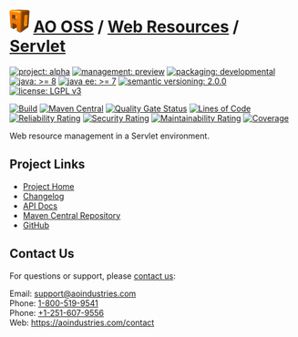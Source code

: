 # [<img src="ao-logo.png" alt="AO Logo" width="35" height="40">](https://github.com/ao-apps) [AO OSS](https://github.com/ao-apps/ao-oss) / [Web Resources](https://github.com/ao-apps/ao-web-resources) / [Servlet](https://github.com/ao-apps/ao-web-resources-servlet)

[![project: alpha](https://oss.aoapps.com/ao-badges/project-alpha.svg)](https://aoindustries.com/life-cycle#project-alpha)
[![management: preview](https://oss.aoapps.com/ao-badges/management-preview.svg)](https://aoindustries.com/life-cycle#management-preview)
[![packaging: developmental](https://oss.aoapps.com/ao-badges/packaging-developmental.svg)](https://aoindustries.com/life-cycle#packaging-developmental)  
[![java: &gt;= 8](https://oss.aoapps.com/ao-badges/java-8.svg)](https://docs.oracle.com/javase/8/)
[![java ee: &gt;= 7](https://oss.aoapps.com/ao-badges/javaee-7.svg)](https://docs.oracle.com/javaee/7/)
[![semantic versioning: 2.0.0](https://oss.aoapps.com/ao-badges/semver-2.0.0.svg)](http://semver.org/spec/v2.0.0.html)
[![license: LGPL v3](https://oss.aoapps.com/ao-badges/license-lgpl-3.0.svg)](https://www.gnu.org/licenses/lgpl-3.0)

[![Build](https://github.com/ao-apps/ao-web-resources-servlet/workflows/Build/badge.svg?branch=master)](https://github.com/ao-apps/ao-web-resources-servlet/actions?query=workflow%3ABuild)
[![Maven Central](https://maven-badges.herokuapp.com/maven-central/com.aoapps/ao-web-resources-servlet/badge.svg)](https://maven-badges.herokuapp.com/maven-central/com.aoapps/ao-web-resources-servlet)
[![Quality Gate Status](https://sonarcloud.io/api/project_badges/measure?branch=master&project=com.aoapps%3Aao-web-resources-servlet&metric=alert_status)](https://sonarcloud.io/dashboard?branch=master&id=com.aoapps%3Aao-web-resources-servlet)
[![Lines of Code](https://sonarcloud.io/api/project_badges/measure?branch=master&project=com.aoapps%3Aao-web-resources-servlet&metric=ncloc)](https://sonarcloud.io/component_measures?branch=master&id=com.aoapps%3Aao-web-resources-servlet&metric=ncloc)  
[![Reliability Rating](https://sonarcloud.io/api/project_badges/measure?branch=master&project=com.aoapps%3Aao-web-resources-servlet&metric=reliability_rating)](https://sonarcloud.io/component_measures?branch=master&id=com.aoapps%3Aao-web-resources-servlet&metric=Reliability)
[![Security Rating](https://sonarcloud.io/api/project_badges/measure?branch=master&project=com.aoapps%3Aao-web-resources-servlet&metric=security_rating)](https://sonarcloud.io/component_measures?branch=master&id=com.aoapps%3Aao-web-resources-servlet&metric=Security)
[![Maintainability Rating](https://sonarcloud.io/api/project_badges/measure?branch=master&project=com.aoapps%3Aao-web-resources-servlet&metric=sqale_rating)](https://sonarcloud.io/component_measures?branch=master&id=com.aoapps%3Aao-web-resources-servlet&metric=Maintainability)
[![Coverage](https://sonarcloud.io/api/project_badges/measure?branch=master&project=com.aoapps%3Aao-web-resources-servlet&metric=coverage)](https://sonarcloud.io/component_measures?branch=master&id=com.aoapps%3Aao-web-resources-servlet&metric=Coverage)

Web resource management in a Servlet environment.

## Project Links
* [Project Home](https://oss.aoapps.com/web-resources/servlet/)
* [Changelog](https://oss.aoapps.com/web-resources/servlet/changelog)
* [API Docs](https://oss.aoapps.com/web-resources/servlet/apidocs/)
* [Maven Central Repository](https://search.maven.org/artifact/com.aoapps/ao-web-resources-servlet)
* [GitHub](https://github.com/ao-apps/ao-web-resources-servlet)

## Contact Us
For questions or support, please [contact us](https://aoindustries.com/contact):

Email: [support@aoindustries.com](mailto:support@aoindustries.com)  
Phone: [1-800-519-9541](tel:1-800-519-9541)  
Phone: [+1-251-607-9556](tel:+1-251-607-9556)  
Web: https://aoindustries.com/contact
